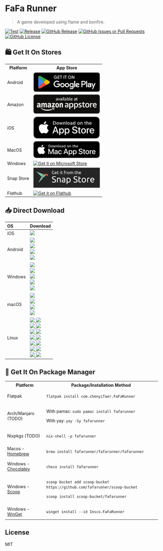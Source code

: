# FaFa Runner

>A game developed using flame and bonfire.

[![Test](https://github.com/fafarunner/fafarunner/actions/workflows/test.yml/badge.svg)](https://github.com/fafarunner/fafarunner/actions/workflows/test.yml)
[![Release](https://github.com/fafarunner/fafarunner/actions/workflows/release.yml/badge.svg)](https://github.com/fafarunner/fafarunner/actions/workflows/release.yml)
[![GitHub Release](https://img.shields.io/github/v/release/fafarunner/fafarunner)](https://github.com/fafarunner/fafarunner/releases/latest)
[![GitHub Issues or Pull Requests](https://img.shields.io/github/issues/fafarunner/fafarunner)](https://github.com/fafarunner/fafarunner/issues/new)
[![GitHub License](https://img.shields.io/github/license/fafarunner/fafarunner)](https://raw.githubusercontent.com/fafarunner/fafarunner/main/LICENSE)

## 🛍️ Get It On Stores

<table>
  <tr>
    <th>Platform</th>
    <th style="text-align: center">App Store</th>
  </tr>
  <tr>
    <td>Android</td>
    <td>
      <a href="https://play.google.com/store/apps/details?id=com.chenyifaer.fafarunner">
        <img width="220" alt="Get it on Google Play" src="./docs/assets/Download-on-the-Google-Play.png">
      </a>
    </td>
  </tr>
  <!-- <tr>
    <td>F-Droid (TODO)</td>
    <td>
      <a href="https://f-droid.org/packages/com.chenyifaer.fafarunner">
        <img width="220" alt="Get it on Google Play" src="./docs/assets/Download-on-the-F-Droid.svg">
      </a>
    </td>
  </tr> -->
  <tr>
    <td>Amazon</td>
    <td>
      <a href="https://www.amazon.com/dp/B0DHZ8N2BJ">
        <img width="220" src="./docs/assets/Download-on-the-Amazon-App-Store.png" alt="Get it on Amazon App Store">
      </a>
    </td>
  </tr>
  <tr>
    <td>iOS</td>
    <td>
      <a href="https://apps.apple.com/us/app/id6446263696">
        <img width="220" alt="Get it on App Store" src="./docs/assets/Download-on-the-App-Store.svg">
      </a>
    </td>
  </tr>
  <tr>
    <td>MacOS</td>
    <td>
      <a href="https://apps.apple.com/us/app/id6448848303">
        <img width="220" alt="Get it on Mac App Store" src="./docs/assets/Download-on-the-Mac-App-Store.svg">
      </a>
    </td>
  </tr>
  <tr>
    <td>Windows</td>
    <td>
      <a href="https://apps.microsoft.com/detail/9PDN5V0ZMF20?mode=full">
       <img width="220" alt="Get it on Microsoft Store" src="https://get.microsoft.com/images/en-us%20dark.svg"/>
      </a>
    </td>
  </tr>
  <tr>
    <td>Snap Store</td>
    <td colspan="2">
      <a href="https://snapcraft.io/fafarunner">
        <img width="220" alt="Get it from the Snap Store" src="./docs/assets/Download-on-the-Snap-Store.svg" />
      </a>
    </td>
  </tr>
  <tr>
    <td>Flathub</td>
    <td colspan="2">
      <a href="https://flathub.org/apps/details/com.chenyifaer.FaFaRunner">
        <img width="220" alt="Get it on Flathub" src="https://flathub.org/assets/badges/flathub-badge-en.png">
      </a>
    </td>
  </tr>
</table>

## 📥 Direct Download

<div align=left>
  <table>
    <thead align=left>
      <tr>
        <th>OS</th>
        <th>Download</th>
      </tr>
    </thead>
    <tbody align=left>
      <tr>
        <td>iOS</td>
        <td>
          <a href="https://github.com/fafarunner/fafarunner/releases/download/v1.0.1+362/FaFaRunner_1.0.1+362-free.ipa"><img src="https://img.shields.io/badge/IPA-Universal-A3D9A5.svg?logo=ios"></a>
        </td>
      </tr>
      <tr>
        <td>Android</td>
        <td>
          <a href="https://github.com/fafarunner/fafarunner/releases/download/v1.0.1+362/FaFaRunner_1.0.1+362_universal.apk"><img src="https://img.shields.io/badge/APK-Universal-FF0000.svg?logo=android"></a><br>
          <a href="https://github.com/fafarunner/fafarunner/releases/download/v1.0.1+362/FaFaRunner_1.0.1+362_arm64-v8a.apk"><img src="https://img.shields.io/badge/APK-ARMv8-FFA500.svg?logo=android"></a><br>
          <a href="https://github.com/fafarunner/fafarunner/releases/download/v1.0.1+362/FaFaRunner_1.0.1+362_armeabi-v7a.apk"><img src="https://img.shields.io/badge/APK-ARMv7-00FF00.svg?logo=android"></a><br>
          <a href="https://github.com/fafarunner/fafarunner/releases/download/v1.0.1+362/FaFaRunner_1.0.1+362_x86_64.apk"><img src="https://img.shields.io/badge/APK-x64-0000FF.svg?logo=android"></a>
        </td>
      </tr>
      <tr>
        <td>Windows</td>
        <td>
          <a href="https://github.com/fafarunner/fafarunner/releases/download/v1.0.1+362/fafarunner_1.0.1+362_windows_x64.msix"><img src="https://img.shields.io/badge/Msix-x64-FF6F61.svg?logo=windows"></a><br>
          <a href="https://github.com/fafarunner/fafarunner/releases/download/v1.0.1+362/fafarunner_1.0.1+362_windows_x64.exe"><img src="https://img.shields.io/badge/Exe-x64-FF9A8B.svg?logo=windows"></a><br>
          <a href="https://github.com/fafarunner/fafarunner/releases/download/v1.0.1+362/fafarunner_1.0.1+362_windows_x64.zip"><img src="https://img.shields.io/badge/Zip-x64-FFB347.svg?logo=windows"></a><br>
          <a href="https://github.com/fafarunner/fafarunner/releases/download/v1.0.1+362/fafarunner_1.0.1+362_windows_x64_en-US.msi"><img src="https://img.shields.io/badge/Msi_(en--US)-x64-6BFF66.svg?logo=windows"></a><br>
          <a href="https://github.com/fafarunner/fafarunner/releases/download/v1.0.1+362/fafarunner_1.0.1+362_windows_x64_zh-CN.msi"><img src="https://img.shields.io/badge/Msi_(zh--CN)-x64-66B2FF.svg?logo=windows"></a>
        </td>
      </tr>
      <tr>
        <td>macOS</td>
        <td>
          <a href="https://github.com/fafarunner/fafarunner/releases/download/v1.0.1+362/FaFaRunner_1.0.1+362_macos_universal.dmg"><img src="https://img.shields.io/badge/DMG-Universal-FF5733.svg?logo=apple"></a><br>
          <a href="https://github.com/fafarunner/fafarunner/releases/download/v1.0.1+362/FaFaRunner_1.0.1+362_macos_universal.pkg"><img src="https://img.shields.io/badge/PKG-Universal-FFBD33.svg?logo=apple" /></a><br>
          <a href="https://github.com/fafarunner/fafarunner/releases/download/v1.0.1+362/FaFaRunner_1.0.1+362_macos_universal.tar.gz"><img src="https://img.shields.io/badge/Tarball-Universal-33FF57.svg?logo=apple"></a><br>
          <a href="https://github.com/fafarunner/fafarunner/releases/download/v1.0.1+362/FaFaRunner_1.0.1+362_macos_universal.zip"><img src="https://img.shields.io/badge/Zip-Universal-3357FF.svg?logo=apple"></a>
        </td>
      </tr>
      <tr>
        <td>Linux</td>
        <td>
          <a href="https://github.com/fafarunner/fafarunner/releases/download/v1.0.1+362/fafarunner_1.0.1+362_linux_amd64.AppImage"><img src="https://img.shields.io/badge/AppImage-x64-FF5733.svg?logo=linux"> </a>
          <a href="https://github.com/fafarunner/fafarunner/releases/download/v1.0.1+362/fafarunner_1.0.1+362_linux_aarch64.AppImage"><img src="https://img.shields.io/badge/AppImage-aarch64-FF5733.svg?logo=linux"> </a><br>
          <a href="https://github.com/fafarunner/fafarunner/releases/download/v1.0.1+362/fafarunner_1.0.1+362_linux_amd64.deb"><img src="https://img.shields.io/badge/Deb-x64-FF8D1A.svg?logo=debian"> </a>
          <a href="https://github.com/fafarunner/fafarunner/releases/download/v1.0.1+362/fafarunner_1.0.1+362_linux_aarch64.deb"><img src="https://img.shields.io/badge/Deb-aarch64-FF8D1A.svg?logo=debian"> </a><br>
          <a href="https://github.com/fafarunner/fafarunner/releases/download/v1.0.1+362/FaFaRunner_1.0.1+362_linux_amd64.pacman"><img src="https://img.shields.io/badge/Pacman-x64-0080FF.svg?logo=archlinux"> </a>
          <a href="https://github.com/fafarunner/fafarunner/releases/download/v1.0.1+362/FaFaRunner_1.0.1+362_linux_aarch64.pacman"><img src="https://img.shields.io/badge/Pacman-aarch64-0080FF.svg?logo=archlinux"> </a><br>
          <a href="https://github.com/fafarunner/fafarunner/releases/download/v1.0.1+362/fafarunner_1.0.1+362_linux_amd64.rpm"><img src="https://img.shields.io/badge/Rpm-x64-FFEB3B.svg?logo=redhat"> </a>
          <a href="https://github.com/fafarunner/fafarunner/releases/download/v1.0.1+362/fafarunner_1.0.1+362_linux_aarch64.rpm"><img src="https://img.shields.io/badge/Rpm-aarch64-FFEB3B.svg?logo=redhat"> </a><br>
          <a href="https://github.com/fafarunner/fafarunner/releases/download/v1.0.1+362/fafarunner_1.0.1+362_linux_amd64.snap"><img src="https://img.shields.io/badge/Snap-x64-D4E157.svg?logo=ubuntu"> </a>
          <a href="https://github.com/fafarunner/fafarunner/releases/download/v1.0.1+362/fafarunner_1.0.1+362_linux_aarch64.snap"><img src="https://img.shields.io/badge/Snap-aarch64-D4E157.svg?logo=ubuntu"> </a><br>
          <a href="https://github.com/fafarunner/fafarunner/releases/download/v1.0.1+362/fafarunner_1.0.1+362_linux_amd64.tar.gz"><img src="https://img.shields.io/badge/Tarball-x64-66BB6A.svg?logo=7zip"> </a>
          <a href="https://github.com/fafarunner/fafarunner/releases/download/v1.0.1+362/fafarunner_1.0.1+362_linux_aarch64.tar.gz"><img src="https://img.shields.io/badge/Tarball-aarch64-66BB6A.svg?logo=7zip"> </a><br>
          <a href="https://github.com/fafarunner/fafarunner/releases/download/v1.0.1+362/fafarunner_1.0.1+362_linux_amd64.zip"><img src="https://img.shields.io/badge/Zip-x64-4FC3F7.svg?logo=7zip"> </a>
          <a href="https://github.com/fafarunner/fafarunner/releases/download/v1.0.1+362/fafarunner_1.0.1+362_linux_aarch64.zip"><img src="https://img.shields.io/badge/Zip-aarch64-4FC3F7.svg?logo=7zip"> </a>
        </td>
      </tr>
    </tbody>
  </table>
</div>

## 📜 Get It On Package Manager

<table>
  <tr>
    <th>Platform</th>
    <th>Package/Installation Method</th>
  </tr>
  <tr>
    <td>Flatpak</td>
    <td>
      <p><code>flatpak install com.chenyifaer.FaFaRunner</code></p>
    </td>
  </tr>
  <tr>
    <td>Arch/Manjaro (TODO)</td>
    <td>
      <p>With pamac: <code>sudo pamac install fafarunner</code></p>
      <p>With yay: <code>yay -Sy fafarunner</code></p>
    </td>
  </tr>
  <tr>
    <td>Nixpkgs (TODO)</td>
    <td>
      <p><code>nix-shell -p fafarunner</code></p>
    </td>
  </tr>
  <tr>
    <td>Macos - <a href="https://brew.sh">Homebrew</a></td>
    <td>
     <p><code>brew install fafarunner/fafarunner/fafarunner</code></p>
    </td>
  </tr>
  <tr>
    <td>Windows - <a href="https://chocolatey.org">Chocolatey</a></td>
    <td>
      <p><code>choco install fafarunner</code></p>
    </td>
  </tr>
  <tr>
    <td>Windows - <a href="https://scoop.sh">Scoop</a></td>
    <td>
      <p><code>scoop bucket add scoop-bucket https://github.com/fafarunner/scoop-bucket</code></p>
      <p><code>scoop install scoop-bucket/fafarunner</code></p>
    </td>
  </tr>
  <tr>
    <td>Windows - <a href="https://github.com/microsoft/winget-cli">WinGet</a></td>
    <td>
      <p><code>winget install --id Insco.FaFaRunner</code></p>
    </td>
  </tr>
</table>

## License

MIT
